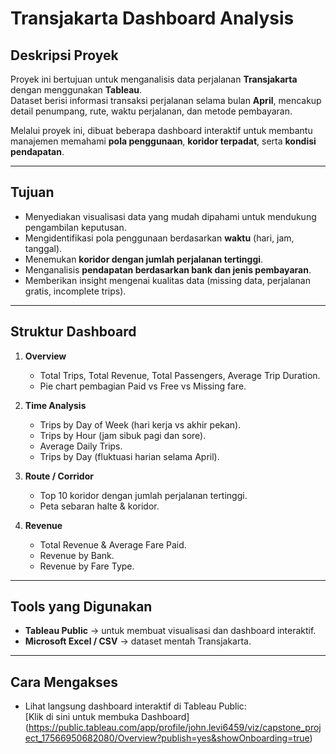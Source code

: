 # Transjakarta Dashboard Analysis

##  Deskripsi Proyek
Proyek ini bertujuan untuk menganalisis data perjalanan **Transjakarta** dengan menggunakan **Tableau**.  
Dataset berisi informasi transaksi perjalanan selama bulan **April**, mencakup detail penumpang, rute, waktu perjalanan, dan metode pembayaran.  

Melalui proyek ini, dibuat beberapa dashboard interaktif untuk membantu manajemen memahami **pola penggunaan**, **koridor terpadat**, serta **kondisi pendapatan**.

---

##  Tujuan
- Menyediakan visualisasi data yang mudah dipahami untuk mendukung pengambilan keputusan.
- Mengidentifikasi pola penggunaan berdasarkan **waktu** (hari, jam, tanggal).
- Menemukan **koridor dengan jumlah perjalanan tertinggi**.
- Menganalisis **pendapatan berdasarkan bank dan jenis pembayaran**.
- Memberikan insight mengenai kualitas data (missing data, perjalanan gratis, incomplete trips).

---

##  Struktur Dashboard
1. **Overview**  
   - Total Trips, Total Revenue, Total Passengers, Average Trip Duration.  
   - Pie chart pembagian Paid vs Free vs Missing fare.  

2. **Time Analysis**  
   - Trips by Day of Week (hari kerja vs akhir pekan).  
   - Trips by Hour (jam sibuk pagi dan sore).  
   - Average Daily Trips.  
   - Trips by Day (fluktuasi harian selama April).  

3. **Route / Corridor**  
   - Top 10 koridor dengan jumlah perjalanan tertinggi.  
   - Peta sebaran halte & koridor.  

4. **Revenue**  
   - Total Revenue & Average Fare Paid.  
   - Revenue by Bank.  
   - Revenue by Fare Type.  

---

##  Tools yang Digunakan
- **Tableau Public** → untuk membuat visualisasi dan dashboard interaktif.  
- **Microsoft Excel / CSV** → dataset mentah Transjakarta.  

---

##  Cara Mengakses
- Lihat langsung dashboard interaktif di Tableau Public:  
  [Klik di sini untuk membuka Dashboard]
  (https://public.tableau.com/app/profile/john.levi6459/viz/capstone_project_17566950682080/Overview?publish=yes&showOnboarding=true)  
